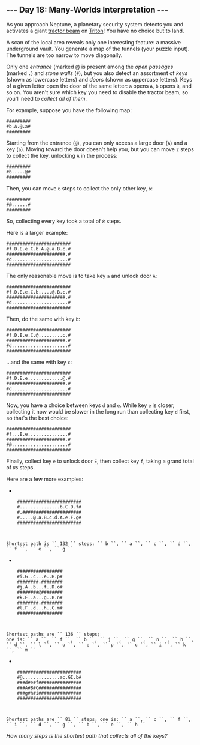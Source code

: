 ## --- Day 18: Many-Worlds Interpretation ---

As you approach Neptune, a planetary security system detects you and activates a giant [tractor beam](https://en.wikipedia.org/wiki/Tractor_beam) on [Triton](https://en.wikipedia.org/wiki/Triton_(moon))! You have no choice but to land.

A scan of the local area reveals only one interesting feature: a massive underground vault. You generate a map of the tunnels (your puzzle input). The tunnels are too narrow to move diagonally.

Only one _entrance_ (marked `` @ ``) is present among the _open passages_ (marked `` . ``) and _stone walls_ (`` # ``), but you also detect an assortment of _keys_ (shown as lowercase letters) and _doors_ (shown as uppercase letters). Keys of a given letter open the door of the same letter: `` a `` opens `` A ``, `` b `` opens `` B ``, and so on. You aren't sure which key you need to disable the tractor beam, so you'll need to _collect all of them_.

For example, suppose you have the following map:

    #########
    #b.A.@.a#
    #########

Starting from the entrance (`` @ ``), you can only access a large door (`` A ``) and a key (`` a ``). Moving toward the door doesn't help you, but you can move `` 2 `` steps to collect the key, unlocking `` A `` in the process:

    #########
    #b.....@#
    #########

Then, you can move `` 6 `` steps to collect the only other key, `` b ``:

    #########
    #@......#
    #########

So, collecting every key took a total of <code><em>8</em></code> steps.

Here is a larger example:

    ########################
    #f.D.E.e.C.b.A.@.a.B.c.#
    ######################.#
    #d.....................#
    ########################

The only reasonable move is to take key `` a `` and unlock door `` A ``:

    ########################
    #f.D.E.e.C.b.....@.B.c.#
    ######################.#
    #d.....................#
    ########################

Then, do the same with key `` b ``:

    ########################
    #f.D.E.e.C.@.........c.#
    ######################.#
    #d.....................#
    ########################

...and the same with key `` c ``:

    ########################
    #f.D.E.e.............@.#
    ######################.#
    #d.....................#
    ########################

Now, you have a choice between keys `` d `` and `` e ``. While key `` e `` is closer, collecting it now would be slower in the long run than collecting key `` d `` first, so that's the best choice:

    ########################
    #f...E.e...............#
    ######################.#
    #@.....................#
    ########################

Finally, collect key `` e `` to unlock door `` E ``, then collect key `` f ``, taking a grand total of <code><em>86</em></code> steps.

Here are a few more examples:

*   
    
        ########################
        #...............b.C.D.f#
        #.######################
        #.....@.a.B.c.d.A.e.F.g#
        ########################
    
    
    
    Shortest path is `` 132 `` steps: `` b ``, `` a ``, `` c ``, `` d ``, `` f ``, `` e ``, `` g ``
    
    
*   
    
        #################
        #i.G..c...e..H.p#
        ########.########
        #j.A..b...f..D.o#
        ########@########
        #k.E..a...g..B.n#
        ########.########
        #l.F..d...h..C.m#
        #################
    
    
    
    Shortest paths are `` 136 `` steps;  
    one is: `` a ``, `` f ``, `` b ``, `` j ``, `` g ``, `` n ``, `` h ``, `` d ``, `` l ``, `` o ``, `` e ``, `` p ``, `` c ``, `` i ``, `` k ``, `` m ``
    
    
*   
    
        ########################
        #@..............ac.GI.b#
        ###d#e#f################
        ###A#B#C################
        ###g#h#i################
        ########################
    
    
    
    Shortest paths are `` 81 `` steps; one is: `` a ``, `` c ``, `` f ``, `` i ``, `` d ``, `` g ``, `` b ``, `` e ``, `` h ``
    
    

_How many steps is the shortest path that collects all of the keys?_